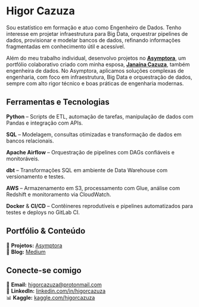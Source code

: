 # Higor Cazuza  

Sou estatístico em formação e atuo como Engenheiro de Dados. Tenho interesse em projetar infraestrutura para Big Data, orquestrar pipelines de dados, provisionar e modelar bancos de dados, refinando informações fragmentadas em conhecimento útil e acessível.

Além do meu trabalho individual, desenvolvo projetos no **[Asymptora](https://github.com/asymptora)**, um portfólio colaborativo criado com minha esposa, **[Janaína Cazuza](https://github.com/janainacazuza)**, também engenheira de dados. No Asymptora, aplicamos soluções complexas de engenharia, com foco em infraestrutura, Big Data e orquestração de dados, sempre com alto rigor técnico e boas práticas de engenharia modernas.

## Ferramentas e Tecnologias  
**Python** – Scripts de ETL, automação de tarefas, manipulação de dados com Pandas e integração com APIs.

**SQL** – Modelagem, consultas otimizadas e transformação de dados em bancos relacionais.

**Apache Airflow** – Orquestração de pipelines com DAGs confiáveis e monitoráveis.

**dbt** – Transformações SQL em ambiente de Data Warehouse com versionamento e testes.

**AWS** – Armazenamento em S3, processamento com Glue, análise com Redshift e monitoramento via CloudWatch.

**Docker** & **CI/CD** – Contêineres reprodutíveis e pipelines automatizados para testes e deploys no GitLab CI.

## Portfólio & Conteúdo  
📂 **Projetos:** [Asymptora](https://github.com/Asymptora)  
📝 **Blog:** [Medium](https://medium.com/@Asymptora)  

## Conecte-se comigo  
📩 **Email:** [higorcazuza@protonmail.com](mailto:higorcazuza@protonmail.com)  
💼 **LinkedIn:** [linkedin.com/in/higorcazuza](https://www.linkedin.com/in/higorcazuza)  
📊 **Kaggle:** [kaggle.com/higorcazuza](https://www.kaggle.com/higorcazuza)  
